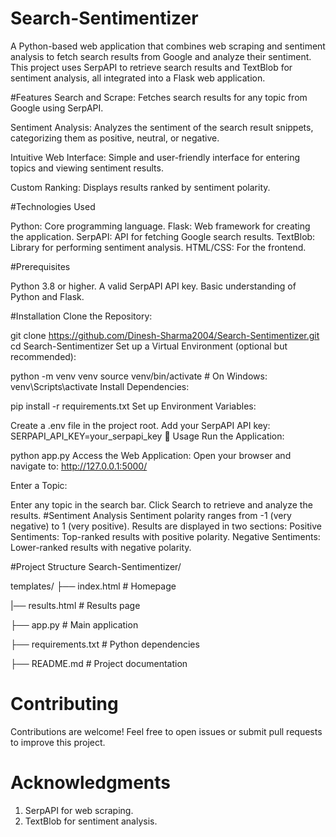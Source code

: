 # Search-Sentimentizer
A Python-based web application that combines web scraping and sentiment analysis to fetch search results from Google and analyze their sentiment. This project uses SerpAPI to retrieve search results and TextBlob for sentiment analysis, all integrated into a Flask web application.

#Features
Search and Scrape: Fetches search results for any topic from Google using SerpAPI.

Sentiment Analysis: Analyzes the sentiment of the search result snippets, categorizing them as positive, neutral, or negative.

Intuitive Web Interface: Simple and user-friendly interface for entering topics and viewing sentiment results.

Custom Ranking: Displays results ranked by sentiment polarity.


#Technologies Used

Python: Core programming language.
Flask: Web framework for creating the application.
SerpAPI: API for fetching Google search results.
TextBlob: Library for performing sentiment analysis.
HTML/CSS: For the frontend.

#Prerequisites

Python 3.8 or higher.
A valid SerpAPI API key.
Basic understanding of Python and Flask.


#Installation
Clone the Repository:

git clone https://github.com/Dinesh-Sharma2004/Search-Sentimentizer.git
cd Search-Sentimentizer
Set up a Virtual Environment (optional but recommended):

python -m venv venv
source venv/bin/activate   # On Windows: venv\Scripts\activate
Install Dependencies:

pip install -r requirements.txt
Set up Environment Variables:

Create a .env file in the project root.
Add your SerpAPI API key:
SERPAPI_API_KEY=your_serpapi_key
🔧 Usage
Run the Application:

python app.py
Access the Web Application: Open your browser and navigate to:
http://127.0.0.1:5000/

Enter a Topic:

Enter any topic in the search bar.
Click Search to retrieve and analyze the results.
#Sentiment Analysis
Sentiment polarity ranges from -1 (very negative) to 1 (very positive).
Results are displayed in two sections:
Positive Sentiments: Top-ranked results with positive polarity.
Negative Sentiments: Lower-ranked results with negative polarity.


#Project Structure
Search-Sentimentizer/

templates/
  ├── index.html          # Homepage
  
  |── results.html        # Results page
  
  ├── app.py                  # Main application
  
  ├── requirements.txt        # Python dependencies
  
  ├── README.md               # Project documentation
  


# Contributing
Contributions are welcome! Feel free to open issues or submit pull requests to improve this project.


# Acknowledgments
1. SerpAPI for web scraping.
2. TextBlob for sentiment analysis.
